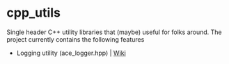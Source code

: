 # cpp_utils
Single header C++ utility libraries that (maybe) useful for folks around. The project currently contains the following features
  - Logging utility (ace_logger.hpp) | [Wiki](https://github.com/Acedev003/cpp_utils/wiki/Logger)
